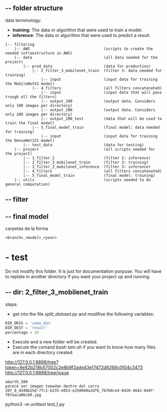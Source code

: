 ## -- folder structure
data terminology:
- __training__: The data or algorithm that were used to train a model.
- __inference__: The data or algorithm that were used to predict a result.
```
|-- filtering
    |-- AWS                                 (scripts to create the needed infraestructure in AWS)
    |-- data                                (all data needed for the project)
        |-- prod_data                       (data for production)    
            |-- 2_filter_3_mobilenet_train  (filter 3: data needed for training)
                |-- input                   (input data for training the MobileNetV2 model)
            |-- 4_filters                   (all filters concatenated)
                |-- input                   (input data that will pass trough all the filters)
                |-- output_100              (output data. Considers only 100 images per directory)
                |-- output_200              (output data. Considers only 200 images per directory)
                |-- output_200_test         (data that will be used to train the final model)
            |-- 5_final_model_train         (final model: data needed for training)
                |-- input                   (input data for training the DenseNet121 model)
        |-- test_data                       (data for testing)
    |-- project                             (all scripts needed for the project)
        |-- 1_filter_2                      (filter 2: inference)
        |-- 2_filter_3_mobilenet_train      (filter 3: training)
        |-- 3_filter_3_mobilenet_inference  (filter 3: inference)
        |-- 4_filters                       (all filters concatenated)
        |-- 5_final_model_train             (final model: training)
    |-- utils                               (scripts needed to do general computation)
```

## -- filter


## -- final model

carpetas de la forma
```
<branch>_<model>_<year>
```
# - test
Do not modify this folder. It is just for documentation porpuse. You will have to replate in another directory if you want your project up and running.
## -- dir: 2_filter_3_mobilenet_train
steps:
- get into the file _split_dataset.py_ and modifive the following variables:
```python
DIR_ORIG = 'como_dan'
DIR_DEST = 'result'
percentage = 20
```
- Execute and a new folder will be created.
- Execute the comand _bash tam.sh_ if you want to know how many files are in each directory created.



http://127.0.0.1:8888/tree?token=8e82b218b57002c2e8b9f2ade43e17472d8268c0f04c3473
http://127.0.0.1:8888/tree/josue

```
abarth_500
parece ser imagen tomadan dentro del carro
207_8_d348b25d-7fc1-b235-e053-e250040a3dfb_7b768ce4-8426-4642-8e0f-f6feaca06cb0.jpg
```


python3 -m unittest test_1.py